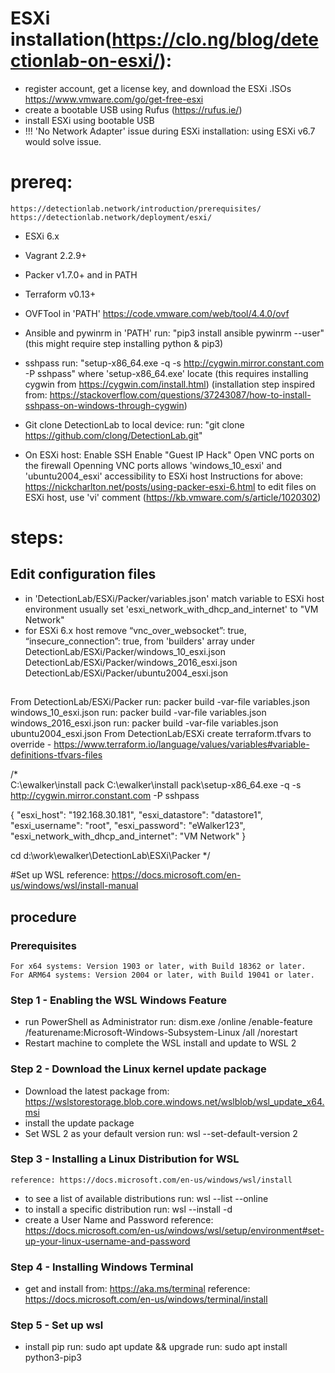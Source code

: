 # ESXi installation(https://clo.ng/blog/detectionlab-on-esxi/):
- register account, get a license key, and download the ESXi .ISOs
	https://www.vmware.com/go/get-free-esxi
- create a bootable USB using Rufus (https://rufus.ie/)
- install ESXi using bootable USB
- !!! 'No Network Adapter' issue during ESXi installation:
	using ESXi v6.7 would solve issue. 


# prereq:
	https://detectionlab.network/introduction/prerequisites/
	https://detectionlab.network/deployment/esxi/
- ESXi 6.x
- Vagrant 2.2.9+
- Packer v1.7.0+ and in PATH
- Terraform v0.13+
- OVFTool in 'PATH'
	https://code.vmware.com/web/tool/4.4.0/ovf
- Ansible and pywinrm in 'PATH'
	run: "pip3 install ansible pywinrm --user"
	(this might require step installing python & pip3)
- sshpass 
	run: "setup-x86_64.exe -q -s http://cygwin.mirror.constant.com -P sshpass" where 'setup-x86_64.exe' locate
	(this requires installing cygwin from https://cygwin.com/install.html)
	(installation step inspired from: https://stackoverflow.com/questions/37243087/how-to-install-sshpass-on-windows-through-cygwin)

- Git clone DetectionLab to local device:
	run: "git clone https://github.com/clong/DetectionLab.git"
	
- On ESXi host:
	Enable SSH
	Enable "Guest IP Hack"
	Open VNC ports on the firewall
		Openning VNC ports allows 'windows_10_esxi' and 'ubuntu2004_esxi' accessibility to ESXi host
	Instructions for above:
		https://nickcharlton.net/posts/using-packer-esxi-6.html
		to edit files on ESXi host, use 'vi' comment (https://kb.vmware.com/s/article/1020302)


# steps:
## Edit configuration files
- in 'DetectionLab/ESXi/Packer/variables.json'
	match variable to ESXi host environment
	usually set 'esxi_network_with_dhcp_and_internet' to "VM Network"
- for ESXi 6.x host
	remove 
		“vnc_over_websocket”: true,
		“insecure_connection”: true,
	from 'builders' array under 
		DetectionLab/ESXi/Packer/windows_10_esxi.json
		DetectionLab/ESXi/Packer/windows_2016_esxi.json
		DetectionLab/ESXi/Packer/ubuntu2004_esxi.json
## 
From DetectionLab/ESXi/Packer
	run: packer build -var-file variables.json windows_10_esxi.json
	run: packer build -var-file variables.json windows_2016_esxi.json
	run: packer build -var-file variables.json ubuntu2004_esxi.json
From DetectionLab/ESXi
	create terraform.tfvars to override - https://www.terraform.io/language/values/variables#variable-definitions-tfvars-files


/*	
C:\ewalker\install pack
C:\ewalker\install pack\setup-x86_64.exe -q -s http://cygwin.mirror.constant.com -P sshpass 



{
    "esxi_host": "192.168.30.181",
    "esxi_datastore": "datastore1",
    "esxi_username": "root",
    "esxi_password": "eWalker123",
    "esxi_network_with_dhcp_and_internet": "VM Network"
}

cd d:\work\ewalker\DetectionLab\ESXi\Packer
*/




#Set up WSL
	reference: https://docs.microsoft.com/en-us/windows/wsl/install-manual

## procedure 

### Prerequisites
	For x64 systems: Version 1903 or later, with Build 18362 or later.
	For ARM64 systems: Version 2004 or later, with Build 19041 or later.

### Step 1 - Enabling the WSL Windows Feature
- run PowerShell as Administrator
	run: dism.exe /online /enable-feature /featurename:Microsoft-Windows-Subsystem-Linux /all /norestart 
- Restart machine to complete the WSL install and update to WSL 2

### Step 2 - Download the Linux kernel update package
- Download the latest package from: https://wslstorestorage.blob.core.windows.net/wslblob/wsl_update_x64.msi
- install the update package
- Set WSL 2 as your default version
	run: wsl --set-default-version 2

### Step 3 - Installing a Linux Distribution for WSL
	reference: https://docs.microsoft.com/en-us/windows/wsl/install
- to see a list of available distributions
	run: wsl --list --online
- to install a specific distribution
	run: wsl --install -d <DistroName>
- create a User Name and Password
	reference: https://docs.microsoft.com/en-us/windows/wsl/setup/environment#set-up-your-linux-username-and-password

### Step 4 - Installing Windows Terminal
- get and install from: https://aka.ms/terminal
	reference: https://docs.microsoft.com/en-us/windows/terminal/install

### Step 5 - Set up wsl
- install pip 
	run: sudo apt update && upgrade
	run: sudo apt install python3-pip3


##